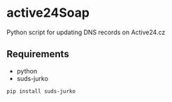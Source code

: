 # active24Soap

Python script for updating DNS records on Active24.cz

## Requirements

+ python
+ suds-jurko

```
pip install suds-jurko
```
